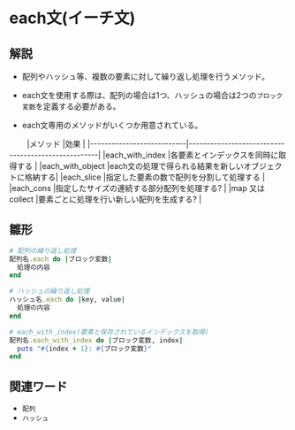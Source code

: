 # each文(イーチ文)  
## 解説  
* 配列やハッシュ等、複数の要素に対して繰り返し処理を行うメソッド。   
  
* each文を使用する際は、配列の場合は1つ、ハッシュの場合は2つの`ブロック変数`を定義する必要がある。

* each文専用のメソッドがいくつか用意されている。

　　
|メソッド                    |効果                                                |
|---------------------------|----------------------------------------------------|
|each_with_index            |各要素とインデックスを同時に取得する  |
|each_with_object           |each文の処理で得られる結果を新しいオブジェクトに格納する|
|each_slice                 |指定した要素の数で配列を分割して処理する   |
|each_cons                  |指定したサイズの連続する部分配列を処理する? |
|map 又は collect           |要素ごとに処理を行い新しい配列を生成する?  |

## 雛形   
```ruby
# 配列の繰り返し処理
配列名.each do |ブロック変数|
  処理の内容
end

# ハッシュの繰り返し処理
ハッシュ名.each do |key, value|
  処理の内容
end

# each_with_index(要素と保存されているインデックスを取得)
配列名.each_with_index do |ブロック変数, index|
  puts "#{index + 1}: #{ブロック変数}"
end

```
## 関連ワード  
* `配列`
* `ハッシュ`
